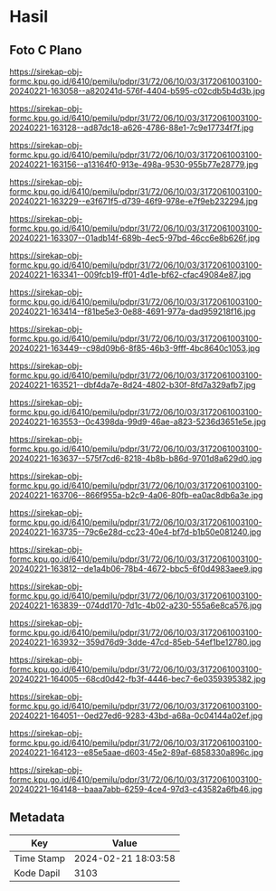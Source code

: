 # Hasil

## Foto C Plano

https://sirekap-obj-formc.kpu.go.id/6410/pemilu/pdpr/31/72/06/10/03/3172061003100-20240221-163058--a820241d-576f-4404-b595-c02cdb5b4d3b.jpg

https://sirekap-obj-formc.kpu.go.id/6410/pemilu/pdpr/31/72/06/10/03/3172061003100-20240221-163128--ad87dc18-a626-4786-88e1-7c9e17734f7f.jpg

https://sirekap-obj-formc.kpu.go.id/6410/pemilu/pdpr/31/72/06/10/03/3172061003100-20240221-163156--a13164f0-913e-498a-9530-955b77e28779.jpg

https://sirekap-obj-formc.kpu.go.id/6410/pemilu/pdpr/31/72/06/10/03/3172061003100-20240221-163229--e3f671f5-d739-46f9-978e-e7f9eb232294.jpg

https://sirekap-obj-formc.kpu.go.id/6410/pemilu/pdpr/31/72/06/10/03/3172061003100-20240221-163307--01adb14f-689b-4ec5-97bd-46cc6e8b626f.jpg

https://sirekap-obj-formc.kpu.go.id/6410/pemilu/pdpr/31/72/06/10/03/3172061003100-20240221-163341--009fcb19-ff01-4d1e-bf62-cfac49084e87.jpg

https://sirekap-obj-formc.kpu.go.id/6410/pemilu/pdpr/31/72/06/10/03/3172061003100-20240221-163414--f81be5e3-0e88-4691-977a-dad959218f16.jpg

https://sirekap-obj-formc.kpu.go.id/6410/pemilu/pdpr/31/72/06/10/03/3172061003100-20240221-163449--c98d09b6-8f85-46b3-9fff-4bc8640c1053.jpg

https://sirekap-obj-formc.kpu.go.id/6410/pemilu/pdpr/31/72/06/10/03/3172061003100-20240221-163521--dbf4da7e-8d24-4802-b30f-8fd7a329afb7.jpg

https://sirekap-obj-formc.kpu.go.id/6410/pemilu/pdpr/31/72/06/10/03/3172061003100-20240221-163553--0c4398da-99d9-46ae-a823-5236d3651e5e.jpg

https://sirekap-obj-formc.kpu.go.id/6410/pemilu/pdpr/31/72/06/10/03/3172061003100-20240221-163637--575f7cd6-8218-4b8b-b86d-9701d8a629d0.jpg

https://sirekap-obj-formc.kpu.go.id/6410/pemilu/pdpr/31/72/06/10/03/3172061003100-20240221-163706--866f955a-b2c9-4a06-80fb-ea0ac8db6a3e.jpg

https://sirekap-obj-formc.kpu.go.id/6410/pemilu/pdpr/31/72/06/10/03/3172061003100-20240221-163735--79c6e28d-cc23-40e4-bf7d-b1b50e081240.jpg

https://sirekap-obj-formc.kpu.go.id/6410/pemilu/pdpr/31/72/06/10/03/3172061003100-20240221-163812--de1a4b06-78b4-4672-bbc5-6f0d4983aee9.jpg

https://sirekap-obj-formc.kpu.go.id/6410/pemilu/pdpr/31/72/06/10/03/3172061003100-20240221-163839--074dd170-7d1c-4b02-a230-555a6e8ca576.jpg

https://sirekap-obj-formc.kpu.go.id/6410/pemilu/pdpr/31/72/06/10/03/3172061003100-20240221-163932--359d76d9-3dde-47cd-85eb-54ef1be12780.jpg

https://sirekap-obj-formc.kpu.go.id/6410/pemilu/pdpr/31/72/06/10/03/3172061003100-20240221-164005--68cd0d42-fb3f-4446-bec7-6e0359395382.jpg

https://sirekap-obj-formc.kpu.go.id/6410/pemilu/pdpr/31/72/06/10/03/3172061003100-20240221-164051--0ed27ed6-9283-43bd-a68a-0c04144a02ef.jpg

https://sirekap-obj-formc.kpu.go.id/6410/pemilu/pdpr/31/72/06/10/03/3172061003100-20240221-164123--e85e5aae-d603-45e2-89af-6858330a896c.jpg

https://sirekap-obj-formc.kpu.go.id/6410/pemilu/pdpr/31/72/06/10/03/3172061003100-20240221-164148--baaa7abb-6259-4ce4-97d3-c43582a6fb46.jpg


## Metadata

| Key        | Value               |
| ---------- | ------------------- |
| Time Stamp | 2024-02-21 18:03:58 |
| Kode Dapil | 3103                |



